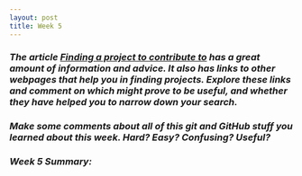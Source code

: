 ```yaml
---
layout: post
title: Week 5
---
```

### **_The article [Finding a project to contribute to][link] has a great amount of information and advice. It also has links to other webpages that help you in finding projects. Explore these links and comment on which might prove to be useful, and whether they have helped you to narrow down your search._** 

### **_Make some comments about all of this git and GitHub stuff you learned about this week. Hard? Easy? Confusing? Useful?_** 

### **_Week 5 Summary:_**

[link]: https://opensource.guide/how-to-contribute/#finding-a-project-to-contribute-to
